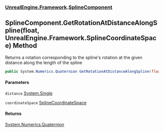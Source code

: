 ### [UnrealEngine.Framework](./UnrealEngine-Framework.md 'UnrealEngine.Framework').[SplineComponent](./SplineComponent.md 'UnrealEngine.Framework.SplineComponent')
## SplineComponent.GetRotationAtDistanceAlongSpline(float, UnrealEngine.Framework.SplineCoordinateSpace) Method
Returns a rotation corresponding to the spline's rotation at the given distance along the length of the spline  
```csharp
public System.Numerics.Quaternion GetRotationAtDistanceAlongSpline(float distance, UnrealEngine.Framework.SplineCoordinateSpace coordinateSpace);
```
#### Parameters
<a name='UnrealEngine-Framework-SplineComponent-GetRotationAtDistanceAlongSpline(float_UnrealEngine-Framework-SplineCoordinateSpace)-distance'></a>
`distance` [System.Single](https://docs.microsoft.com/en-us/dotnet/api/System.Single 'System.Single')  
  
<a name='UnrealEngine-Framework-SplineComponent-GetRotationAtDistanceAlongSpline(float_UnrealEngine-Framework-SplineCoordinateSpace)-coordinateSpace'></a>
`coordinateSpace` [SplineCoordinateSpace](./SplineCoordinateSpace.md 'UnrealEngine.Framework.SplineCoordinateSpace')  
  
#### Returns
[System.Numerics.Quaternion](https://docs.microsoft.com/en-us/dotnet/api/System.Numerics.Quaternion 'System.Numerics.Quaternion')  
